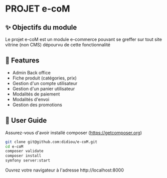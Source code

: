 # PROJET e-coM

## :sparkles: Objectifs du module

Le projet e-coM est un module e-commerce pouvant se greffer sur tout site vitrine (non CMS) dépourvu de cette fonctionnalité

## :rocket: Features

* Admin Back office
* Fiche produit (catégories, prix)
* Gestion d'un compte utilisateur
* Gestion d'un panier utilisateur
* Modalités de paiement
* Modalités d'envoi 
* Gestion des promotions


## :high_brightness:  User Guide

Assurez-vous d'avoir installé composer (https://getcomposer.org)

```bash
git clone git@github.com:didiou/e-coM.git
cd e-coM
composer validate
composer install
symfony server:start
```

Ouvrez votre navigateur à l'adresse http://localhost:8000

